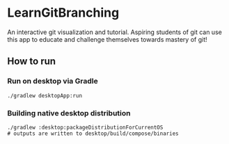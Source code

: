 # LearnGitBranching

An interactive git visualization and tutorial. 
Aspiring students of git can use this app to educate and challenge themselves towards mastery of git!

## How to run

### Run on desktop via Gradle

`./gradlew desktopApp:run`

### Building native desktop distribution

```
./gradlew :desktop:packageDistributionForCurrentOS
# outputs are written to desktop/build/compose/binaries
```
